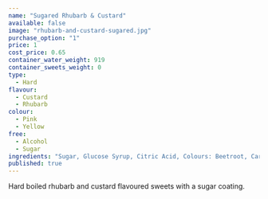```yaml
---
name: "Sugared Rhubarb & Custard"
available: false
image: "rhubarb-and-custard-sugared.jpg"
purchase_option: "1"
price: 1
cost_price: 0.65
container_water_weight: 919
container_sweets_weight: 0
type: 
  - Hard
flavour: 
  - Custard
  - Rhubarb
colour: 
  - Pink
  - Yellow
free: 
  - Alcohol
  - Sugar
ingredients: "Sugar, Glucose Syrup, Citric Acid, Colours: Beetroot, Carotene"
published: true
---
```

Hard boiled rhubarb and custard flavoured sweets with a sugar coating.